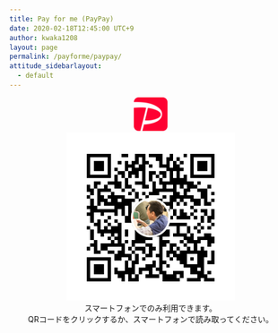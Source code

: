 ```yaml
---
title: Pay for me (PayPay)
date: 2020-02-18T12:45:00 UTC+9
author: kwaka1208
layout: page
permalink: /payforme/paypay/
attitude_sidebarlayout:
  - default
---
```


<div style="text-align: center; font-size: 14px;">
	<img src="/assets/images/payforme/logo_paypay.png" style="width:auto; height:60px;">
	<br>
	<a href="https://qr.paypay.ne.jp/RM5Z0eRj5wb4dRj1">
		<img src="/assets/images/payforme/qr_paypay.png" style="width:300px; height:auto;">
	</a>
	<br>
	スマートフォンでのみ利用できます。<br>
	QRコードをクリックするか、スマートフォンで読み取ってください。
</div>